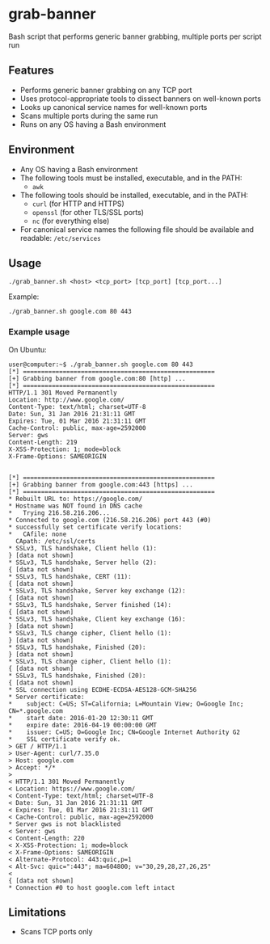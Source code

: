 # grab-banner
Bash script that performs generic banner grabbing, multiple ports per script run


## Features
* Performs generic banner grabbing on any TCP port
* Uses protocol-appropriate tools to dissect banners on well-known ports
* Looks up canonical service names for well-known ports
* Scans multiple ports during the same run
* Runs on any OS having a Bash environment


## Environment
* Any OS having a Bash environment
* The following tools must be installed, executable, and in the PATH:
    * `awk`
* The following tools should be installed, executable, and in the PATH:
    * `curl` (for HTTP and HTTPS)
    * `openssl` (for other TLS/SSL ports)
    * `nc` (for everything else)
* For canonical service names the following file should be available and readable:  `/etc/services`


## Usage
```
./grab_banner.sh <host> <tcp_port> [tcp_port] [tcp_port...]
```
Example:
```
./grab_banner.sh google.com 80 443
```


### Example usage
On Ubuntu:
```
user@computer:~$ ./grab_banner.sh google.com 80 443
[*] =====================================================
[+] Grabbing banner from google.com:80 [http] ...
[*] =====================================================
HTTP/1.1 301 Moved Permanently
Location: http://www.google.com/
Content-Type: text/html; charset=UTF-8
Date: Sun, 31 Jan 2016 21:31:11 GMT
Expires: Tue, 01 Mar 2016 21:31:11 GMT
Cache-Control: public, max-age=2592000
Server: gws
Content-Length: 219
X-XSS-Protection: 1; mode=block
X-Frame-Options: SAMEORIGIN


[*] =====================================================
[+] Grabbing banner from google.com:443 [https] ...
[*] =====================================================
* Rebuilt URL to: https://google.com/
* Hostname was NOT found in DNS cache
*   Trying 216.58.216.206...
* Connected to google.com (216.58.216.206) port 443 (#0)
* successfully set certificate verify locations:
*   CAfile: none
  CApath: /etc/ssl/certs
* SSLv3, TLS handshake, Client hello (1):
} [data not shown]
* SSLv3, TLS handshake, Server hello (2):
{ [data not shown]
* SSLv3, TLS handshake, CERT (11):
{ [data not shown]
* SSLv3, TLS handshake, Server key exchange (12):
{ [data not shown]
* SSLv3, TLS handshake, Server finished (14):
{ [data not shown]
* SSLv3, TLS handshake, Client key exchange (16):
} [data not shown]
* SSLv3, TLS change cipher, Client hello (1):
} [data not shown]
* SSLv3, TLS handshake, Finished (20):
} [data not shown]
* SSLv3, TLS change cipher, Client hello (1):
{ [data not shown]
* SSLv3, TLS handshake, Finished (20):
{ [data not shown]
* SSL connection using ECDHE-ECDSA-AES128-GCM-SHA256
* Server certificate:
* 	 subject: C=US; ST=California; L=Mountain View; O=Google Inc; CN=*.google.com
* 	 start date: 2016-01-20 12:30:11 GMT
* 	 expire date: 2016-04-19 00:00:00 GMT
* 	 issuer: C=US; O=Google Inc; CN=Google Internet Authority G2
* 	 SSL certificate verify ok.
> GET / HTTP/1.1
> User-Agent: curl/7.35.0
> Host: google.com
> Accept: */*
> 
< HTTP/1.1 301 Moved Permanently
< Location: https://www.google.com/
< Content-Type: text/html; charset=UTF-8
< Date: Sun, 31 Jan 2016 21:31:11 GMT
< Expires: Tue, 01 Mar 2016 21:31:11 GMT
< Cache-Control: public, max-age=2592000
* Server gws is not blacklisted
< Server: gws
< Content-Length: 220
< X-XSS-Protection: 1; mode=block
< X-Frame-Options: SAMEORIGIN
< Alternate-Protocol: 443:quic,p=1
< Alt-Svc: quic=":443"; ma=604800; v="30,29,28,27,26,25"
< 
{ [data not shown]
* Connection #0 to host google.com left intact
```

## Limitations

* Scans TCP ports only
